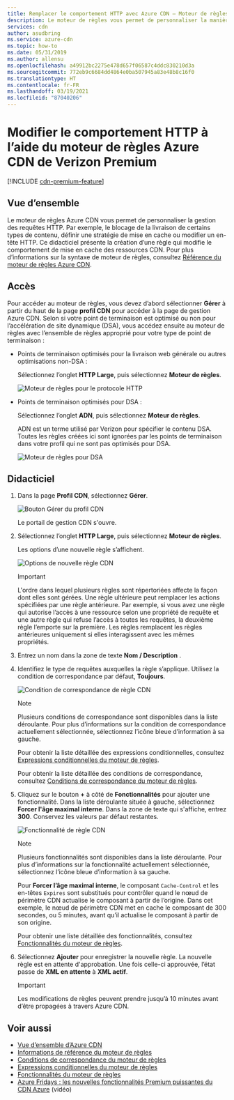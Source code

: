 ```yaml
---
title: Remplacer le comportement HTTP avec Azure CDN – Moteur de règles Verizon Premium
description: Le moteur de règles vous permet de personnaliser la manière dont Azure CDN de de Verizon Premium gère les requêtes HTTP, telles que le blocage de la remise de certains types de contenus, la définition d’une stratégie de mise en cache et la modification des en-têtes HTTP.
services: cdn
author: asudbring
ms.service: azure-cdn
ms.topic: how-to
ms.date: 05/31/2019
ms.author: allensu
ms.openlocfilehash: a49912bc2275e478d657f06587c4ddc830210d3a
ms.sourcegitcommit: 772eb9c6684dd4864e0ba507945a83e48b8c16f0
ms.translationtype: HT
ms.contentlocale: fr-FR
ms.lasthandoff: 03/19/2021
ms.locfileid: "87040206"
---
```

# <a name="override-http-behavior-using-the-azure-cdn-from-verizon-premium-rules-engine"></a>Modifier le comportement HTTP à l’aide du moteur de règles Azure CDN de Verizon Premium

[!INCLUDE [cdn-premium-feature](../../includes/cdn-premium-feature.md)]

## <a name="overview"></a>Vue d’ensemble

Le moteur de règles Azure CDN vous permet de personnaliser la gestion des requêtes HTTP. Par exemple, le blocage de la livraison de certains types de contenu, définir une stratégie de mise en cache ou modifier un en-tête HTTP. Ce didacticiel présente la création d’une règle qui modifie le comportement de mise en cache des ressources CDN. Pour plus d’informations sur la syntaxe de moteur de règles, consultez [Référence du moteur de règles Azure CDN](cdn-verizon-premium-rules-engine-reference.md).

## <a name="access"></a>Accès

Pour accéder au moteur de règles, vous devez d’abord sélectionner **Gérer** à partir du haut de la page **profil CDN** pour accéder à la page de gestion Azure CDN. Selon si votre point de terminaison est optimisé ou non pour l’accélération de site dynamique (DSA), vous accédez ensuite au moteur de règles avec l’ensemble de règles approprié pour votre type de point de terminaison :

- Points de terminaison optimisés pour la livraison web générale ou autres optimisations non-DSA :
    
    Sélectionnez l’onglet **HTTP Large**, puis sélectionnez **Moteur de règles**.

    ![Moteur de règles pour le protocole HTTP](./media/cdn-rules-engine/cdn-http-rules-engine.png)

- Points de terminaison optimisés pour DSA :
    
    Sélectionnez l’onglet **ADN**, puis sélectionnez **Moteur de règles**.
    
    ADN est un terme utilisé par Verizon pour spécifier le contenu DSA. Toutes les règles créées ici sont ignorées par les points de terminaison dans votre profil qui ne sont pas optimisés pour DSA.

    ![Moteur de règles pour DSA](./media/cdn-rules-engine/cdn-dsa-rules-engine.png)

## <a name="tutorial"></a>Didacticiel

1. Dans la page **Profil CDN**, sélectionnez **Gérer**.
   
    ![Bouton Gérer du profil CDN](./media/cdn-rules-engine/cdn-manage-btn.png)
   
    Le portail de gestion CDN s'ouvre.

2. Sélectionnez l’onglet **HTTP Large**, puis sélectionnez **Moteur de règles**.
   
    Les options d’une nouvelle règle s’affichent.
   
    ![Options de nouvelle règle CDN](./media/cdn-rules-engine/cdn-new-rule.png)
   
   > [!IMPORTANT]
   > L'ordre dans lequel plusieurs règles sont répertoriées affecte la façon dont elles sont gérées. Une règle ultérieure peut remplacer les actions spécifiées par une règle antérieure. Par exemple, si vous avez une règle qui autorise l’accès à une ressource selon une propriété de requête et une autre règle qui refuse l’accès à toutes les requêtes, la deuxième règle l’emporte sur la première. Les règles remplacent les règles antérieures uniquement si elles interagissent avec les mêmes propriétés.
   >

3. Entrez un nom dans la zone de texte **Nom / Description** .

4. Identifiez le type de requêtes auxquelles la règle s’applique. Utilisez la condition de correspondance par défaut, **Toujours**.
   
   ![Condition de correspondance de règle CDN](./media/cdn-rules-engine/cdn-request-type.png)
   
   > [!NOTE]
   > Plusieurs conditions de correspondance sont disponibles dans la liste déroulante. Pour plus d’informations sur la condition de correspondance actuellement sélectionnée, sélectionnez l’icône bleue d’information à sa gauche.
   >
   >  Pour obtenir la liste détaillée des expressions conditionnelles, consultez [Expressions conditionnelles du moteur de règles](cdn-verizon-premium-rules-engine-reference-match-conditions.md).
   >  
   > Pour obtenir la liste détaillée des conditions de correspondance, consultez [Conditions de correspondance du moteur de règles](cdn-verizon-premium-rules-engine-reference-match-conditions.md).
   >
   >

5. Cliquez sur le bouton **+** à côté de **Fonctionnalités** pour ajouter une fonctionnalité.  Dans la liste déroulante située à gauche, sélectionnez **Forcer l'âge maximal interne**.  Dans la zone de texte qui s'affiche, entrez **300**. Conservez les valeurs par défaut restantes.
   
   ![Fonctionnalité de règle CDN](./media/cdn-rules-engine/cdn-new-feature.png)
   
   > [!NOTE]
   > Plusieurs fonctionnalités sont disponibles dans la liste déroulante. Pour plus d’informations sur la fonctionnalité actuellement sélectionnée, sélectionnez l’icône bleue d’information à sa gauche.
   >
   > Pour **Forcer l’âge maximal interne**, le composant `Cache-Control` et les en-têtes `Expires` sont substitués pour contrôler quand le nœud de périmètre CDN actualise le composant à partir de l’origine. Dans cet exemple, le nœud de périmètre CDN met en cache le composant de 300 secondes, ou 5 minutes, avant qu’il actualise le composant à partir de son origine.
   >
   > Pour obtenir une liste détaillée des fonctionnalités, consultez [Fonctionnalités du moteur de règles](cdn-verizon-premium-rules-engine-reference-features.md).
   >
   >

6. Sélectionnez **Ajouter** pour enregistrer la nouvelle règle.  La nouvelle règle est en attente d'approbation. Une fois celle-ci approuvée, l’état passe de **XML en attente** à **XML actif**.
   
   > [!IMPORTANT]
   > Les modifications de règles peuvent prendre jusqu’à 10 minutes avant d’être propagées à travers Azure CDN.
   >
   >

## <a name="see-also"></a>Voir aussi

- [Vue d’ensemble d’Azure CDN](cdn-overview.md)
- [Informations de référence du moteur de règles](cdn-verizon-premium-rules-engine-reference.md)
- [Conditions de correspondance du moteur de règles](cdn-verizon-premium-rules-engine-reference-match-conditions.md)
- [Expressions conditionnelles du moteur de règles](cdn-verizon-premium-rules-engine-reference-conditional-expressions.md)
- [Fonctionnalités du moteur de règles](cdn-verizon-premium-rules-engine-reference-features.md)
- [Azure Fridays : les nouvelles fonctionnalités Premium puissantes du CDN Azure](https://azure.microsoft.com/documentation/videos/azure-cdns-powerful-new-premium-features/) (vidéo)
